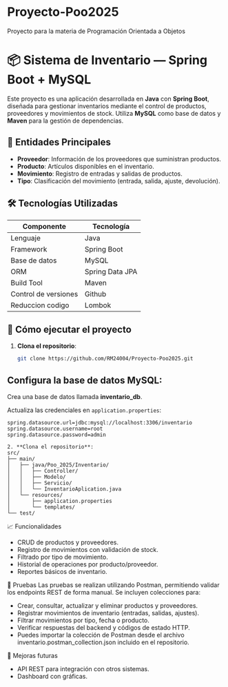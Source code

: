 # Proyecto-Poo2025
Proyecto para la materia de Programación Orientada a Objetos 

# 📦 Sistema de Inventario — Spring Boot + MySQL

Este proyecto es una aplicación desarrollada en **Java** con **Spring Boot**, diseñada para gestionar inventarios mediante el control de productos, proveedores y movimientos de stock. Utiliza **MySQL** como base de datos y **Maven** para la gestión de dependencias.

## 🧩 Entidades Principales

- **Proveedor**: Información de los proveedores que suministran productos.
- **Producto**: Artículos disponibles en el inventario.
- **Movimiento**: Registro de entradas y salidas de productos.
- **Tipo**: Clasificación del movimiento (entrada, salida, ajuste, devolución).

## 🛠️ Tecnologías Utilizadas

| Componente           | Tecnología         |
|----------------------|--------------------|
| Lenguaje             | Java               |
| Framework            | Spring Boot        |
| Base de datos        | MySQL              |
| ORM                  | Spring Data JPA    |
| Build Tool           | Maven              |
| Control de versiones | Github                |
| Reduccion codigo     | Lombok             |

## 🚀 Cómo ejecutar el proyecto

1. **Clona el repositorio**:
   ```bash
   git clone https://github.com/RM24004/Proyecto-Poo2025.git
## Configura la base de datos MySQL:

Crea una base de datos llamada **inventario_db**.

Actualiza las credenciales en `application.properties`:

```properties
spring.datasource.url=jdbc:mysql://localhost:3306/inventario
spring.datasource.username=root
spring.datasource.password=admin
```
```
2. **Clona el repositorio**:
src/
├── main/
│   ├── java/Poo_2025/Inventario/
│   │   ├── Controller/
│   │   ├── Modelo/
│   │   ├── Servicio/
│   │   └── InventarioAplication.java
│   └── resources/
│       ├── application.properties
│       └── templates/
└── test/
```

📈 Funcionalidades
- CRUD de productos y proveedores.
- Registro de movimientos con validación de stock.
- Filtrado por tipo de movimiento.
- Historial de operaciones por producto/proveedor.
- Reportes básicos de inventario.

🧪 Pruebas
Las pruebas se realizan utilizando Postman, permitiendo validar los endpoints REST de forma manual.
Se incluyen colecciones para:
- Crear, consultar, actualizar y eliminar productos y proveedores.
- Registrar movimientos de inventario (entradas, salidas, ajustes).
- Filtrar movimientos por tipo, fecha o producto.
- Verificar respuestas del backend y códigos de estado HTTP.
- Puedes importar la colección de Postman desde el archivo inventario.postman_collection.json incluido en el repositorio.

📌 Mejoras futuras
- API REST para integración con otros sistemas.
- Dashboard con gráficas.
